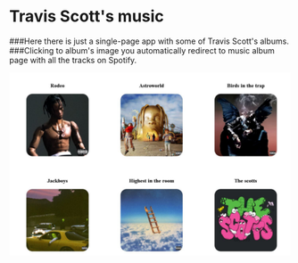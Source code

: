 # Travis Scott's music

###Here there is just a single-page app with some of Travis Scott's albums. 
###Clicking to album's image you automatically redirect to music album page with all the tracks on Spotify.


![](/albums.JPG)
